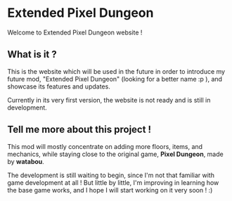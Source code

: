 # Extended Pixel Dungeon

Welcome to Extended Pixel Dungeon website !

## What is it ?

This is the website which will be used in the future in order to introduce my future mod, "Extended Pixel Dungeon" (looking for a better name :p ), and showcase its features and updates.

Currently in its very first version, the website is not ready and is still in development.

## Tell me more about this project ! 

This mod will mostly concentrate on adding more floors, items, and mechanics, while staying close to the original game, **Pixel Dungeon**, made by **watabou**. 

The development is still waiting to begin, since I'm not that familiar with game development at all ! But little by little, I'm improving in learning how the base game works, and I hope I will start working on it very soon ! :)
